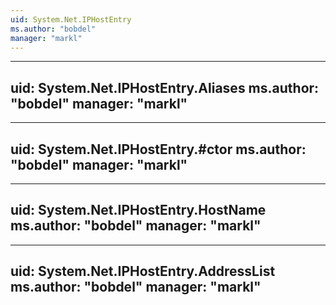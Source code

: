 ```yaml
---
uid: System.Net.IPHostEntry
ms.author: "bobdel"
manager: "markl"
---
```


---
uid: System.Net.IPHostEntry.Aliases
ms.author: "bobdel"
manager: "markl"
---

---
uid: System.Net.IPHostEntry.#ctor
ms.author: "bobdel"
manager: "markl"
---

---
uid: System.Net.IPHostEntry.HostName
ms.author: "bobdel"
manager: "markl"
---

---
uid: System.Net.IPHostEntry.AddressList
ms.author: "bobdel"
manager: "markl"
---
